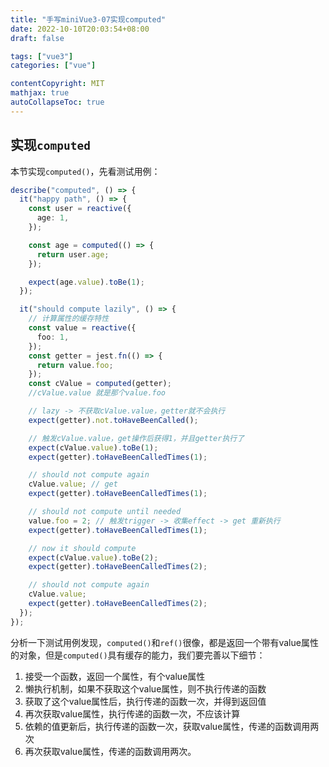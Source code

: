 ```yaml
---
title: "手写miniVue3-07实现computed"
date: 2022-10-10T20:03:54+08:00
draft: false

tags: ["vue3"]
categories: ["vue"]

contentCopyright: MIT
mathjax: true
autoCollapseToc: true
---
```


## 实现`computed`
本节实现`computed()`，先看测试用例：

```typescript
describe("computed", () => {
  it("happy path", () => {
    const user = reactive({
      age: 1,
    });

    const age = computed(() => {
      return user.age;
    });

    expect(age.value).toBe(1);
  });

  it("should compute lazily", () => {
    // 计算属性的缓存特性
    const value = reactive({
      foo: 1,
    });
    const getter = jest.fn(() => {
      return value.foo;
    });
    const cValue = computed(getter);
    //cValue.value 就是那个value.foo

    // lazy -> 不获取cValue.value，getter就不会执行
    expect(getter).not.toHaveBeenCalled();

    // 触发cValue.value，get操作后获得1，并且getter执行了
    expect(cValue.value).toBe(1);
    expect(getter).toHaveBeenCalledTimes(1);

    // should not compute again
    cValue.value; // get
    expect(getter).toHaveBeenCalledTimes(1);

    // should not compute until needed
    value.foo = 2; // 触发trigger -> 收集effect -> get 重新执行
    expect(getter).toHaveBeenCalledTimes(1);

    // now it should compute
    expect(cValue.value).toBe(2);
    expect(getter).toHaveBeenCalledTimes(2);

    // should not compute again
    cValue.value;
    expect(getter).toHaveBeenCalledTimes(2);
  });
});
```
分析一下测试用例发现，`computed()`和`ref()`很像，都是返回一个带有value属性的对象，但是`computed()`具有缓存的能力，我们要完善以下细节：
1. 接受一个函数，返回一个属性，有个value属性
2. 懒执行机制，如果不获取这个value属性，则不执行传递的函数
3. 获取了这个value属性后，执行传递的函数一次，并得到返回值
4. 再次获取value属性，执行传递的函数一次，不应该计算
5. 依赖的值更新后，执行传递的函数一次，获取value属性，传递的函数调用两次
6. 再次获取value属性，传递的函数调用两次。
